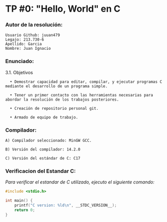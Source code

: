 # TP #0: "Hello, World" en C

### Autor de la resolución:
```
Usuario Github: juuan479
Legajo: 213.730-6
Apellido: Garcia
Nombre: Juan Ignacio
```
### Enunciado:
3.1. Objetivos
```
  • Demostrar capacidad para editar, compilar, y ejecutar programas C mediante el desarrollo de un programa simple.

  • Tener un primer contacto con las herramientas necesarias para abordar la resolución de los trabajos posteriores.

  • Creación de repositorio personal git.

  • Armado de equipo de trabajo.
```
### Compilador:
```
A) Compilador seleccionado: MinGW GCC.

B) Versión del compilador: 14.2.0

C) Versión del estándar de C: C17
```
### Verificacion del Estandar C: 

*Para verificar el estandar de C utilizado, ejecuto el siguiente comando:* 
```c
#include <stdio.h>

int main() {
    printf("C version: %ld\n", __STDC_VERSION__);
    return 0;
}
```
